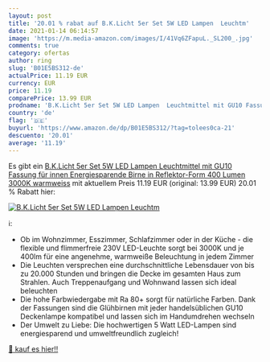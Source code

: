 ```yaml
---
layout: post
title: '20.01 % rabat auf B.K.Licht 5er Set 5W LED Lampen  Leuchtm'
date: 2021-01-14 06:14:57
image: 'https://m.media-amazon.com/images/I/41Vq6ZFapuL._SL200_.jpg'
comments: true
category: ofertas
author: ring
slug: 'B01E5BS312-de'
actualPrice: 11.19 EUR
currency: EUR
price: 11.19
comparePrice: 13.99 EUR
prodname: 'B.K.Licht 5er Set 5W LED Lampen  Leuchtmittel mit GU10 Fassung für innen  Energiesparende Birne in Reflektor-Form  400 Lumen  3000K warmweiss'
country: 'de'
flag: '🇩🇪'
buyurl: 'https://www.amazon.de/dp/B01E5BS312/?tag=tolees0ca-21'
descuento: '20.01'
average: '11.19'
---
```


Es gibt ein [B.K.Licht 5er Set 5W LED Lampen  Leuchtmittel mit GU10 Fassung für innen  Energiesparende Birne in Reflektor-Form  400 Lumen  3000K warmweiss](https://www.amazon.de/dp/B01E5BS312/?tag=tolees0ca-21) mit aktuellem Preis 11.19 EUR (original: 13.99 EUR) 20.01 % Rabatt hier:

[![B.K.Licht 5er Set 5W LED Lampen  Leuchtm](https://m.media-amazon.com/images/I/41Vq6ZFapuL._SL200_.jpg)](https://www.amazon.de/dp/B01E5BS312/?tag=tolees0ca-21)

ℹ️:

- Ob im Wohnzimmer, Esszimmer, Schlafzimmer oder in der Küche - die flexible und flimmerfreie 230V LED-Leuchte sorgt bei 3000K und je 400lm für eine angenehme, warmweiße Beleuchtung in jedem Zimmer
- Die Leuchten versprechen eine durchschnittliche Lebensdauer von bis zu 20.000 Stunden und bringen die Decke im gesamten Haus zum Strahlen. Auch Treppenaufgang und Wohnwand lassen sich ideal beleuchten
- Die hohe Farbwiedergabe mit Ra 80+ sorgt für natürliche Farben. Dank der Fassungen sind die Glühbirnen mit jeder handelsüblichen GU10 Deckenlampe kompatibel und lassen sich im Handumdrehen wechseln
- Der Umwelt zu Liebe: Die hochwertigen 5 Watt LED-Lampen sind energiesparend und umweltfreundlich zugleich!

[🛒 kauf es hier!!](https://www.amazon.de/dp/B01E5BS312/?tag=tolees0ca-21)

